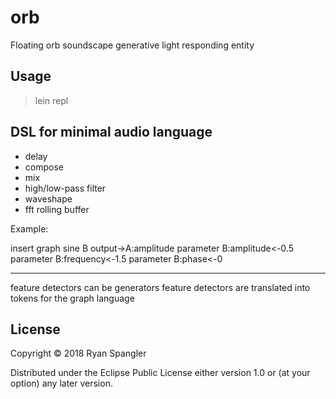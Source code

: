 # orb

Floating orb soundscape generative light responding entity

## Usage

> lein repl

## DSL for minimal audio language

* delay
* compose
* mix
* high/low-pass filter
* waveshape
* fft rolling buffer

Example:




insert graph sine B output->A:amplitude
parameter B:amplitude<-0.5
parameter B:frequency<-1.5
parameter B:phase<-0

---------------------------

feature detectors can be generators
feature detectors are translated into tokens for the graph language


## License

Copyright © 2018 Ryan Spangler

Distributed under the Eclipse Public License either version 1.0 or (at
your option) any later version.
